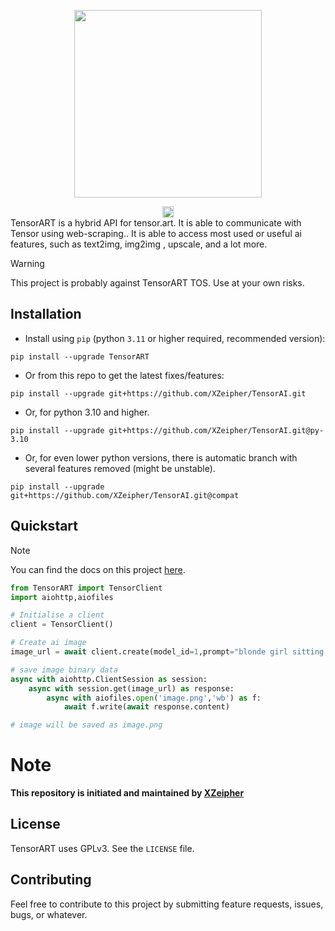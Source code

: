 <p align="center">
  <img width="300" src="https://image.tensorartassets.com/cdn-cgi/image/anim=true,f=avif,q=85/frontend/1711339876825.svg">
</p>

<div align="center">
    <a href="https://badge.fury.io/py/tensorart"><img src="https://d25lcipzij17d.cloudfront.net/badge.svg?id=py&r=r&ts=1683906897&type=6e&v=0.1&x2=0" alt="PyPI version" height="18"></a>
</div>


<div>
TensorART is a hybrid API for tensor.art. It is able to communicate with Tensor
using web-scraping.. It is
able to access most used or useful ai features, such as text2img, img2img , upscale, and a lot more.
</div>

> [!WARNING]
> This project is probably against TensorART TOS. Use at your own risks.

## Installation

- Install using `pip` (python `3.11` or higher required, recommended version): 
```shell
pip install --upgrade TensorART
```

- Or from this repo to get the latest fixes/features:
```shell
pip install --upgrade git+https://github.com/XZeipher/TensorAI.git
```

- Or, for python 3.10 and higher.
```shell
pip install --upgrade git+https://github.com/XZeipher/TensorAI.git@py-3.10
```

- Or, for even lower python versions, there is automatic branch with several features removed (might be unstable).
```shell
pip install --upgrade git+https://github.com/XZeipher/TensorAI.git@compat
```

## Quickstart

> [!NOTE]
> You can find the docs on this project [here](https://tensorapi.onrender.com/docs).

```python
from TensorART import TensorClient
import aiohttp,aiofiles

# Initialise a client
client = TensorClient()

# Create ai image
image_url = await client.create(model_id=1,prompt="blonde girl sitting in garden")

# save image binary data
async with aiohttp.ClientSession as session:
    async with session.get(image_url) as response:
        async with aiofiles.open('image.png','wb') as f:
            await f.write(await response.content)

# image will be saved as image.png

```

# Note
<strong>This repository is initiated and maintained by [XZeipher](https://github.com/XZeipher)
</strong>


## License

TensorART uses GPLv3. See the `LICENSE` file.

## Contributing

Feel free to contribute to this project by submitting
feature requests, issues, bugs, or whatever.
